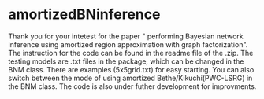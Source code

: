 # amortizedBNinference
Thank you for your intetest for the paper " performing Bayesian network inference using amortized region approximation with graph factorization". 
The instruction for the code can be found in the readme file of the .zip. The testing models are .txt files in the package, which can be changed in the BNM class. 
There are examples (5x5grid.txt) for easy starting. You can also switch between the mode of using amortized Bethe/Kikuchi(PWC-LSRG) in the BNM class. The code is also under futher development for improvments. 
